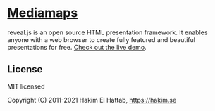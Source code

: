 <h1>
<a href="https://heig-vd.ch/rad/instituts/mei/mediamaps">Mediamaps<a>
</h1>

reveal.js is an open source HTML presentation framework. It enables anyone with a web browser to create fully featured and beautiful presentations for free. [Check out the live demo](https://revealjs.com/).

## License

MIT licensed

Copyright (C) 2011-2021 Hakim El Hattab, https://hakim.se
